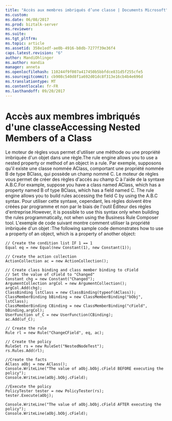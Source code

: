 ```yaml
---
title: "Accès aux membres imbriqués d’une classe | Documents Microsoft"
ms.custom: 
ms.date: 06/08/2017
ms.prod: biztalk-server
ms.reviewer: 
ms.suite: 
ms.tgt_pltfrm: 
ms.topic: article
ms.assetid: 358e1edf-ae0b-4916-b8db-7277f39e36f4
caps.latest.revision: "6"
author: MandiOhlinger
ms.author: mandia
manager: anneta
ms.openlocfilehash: 110244f9f007a417450b5bbfdce831d5f255cfe5
ms.sourcegitcommit: cb908c540d8f1a692d01dc8f313e16cb4b4e696d
ms.translationtype: MT
ms.contentlocale: fr-FR
ms.lasthandoff: 09/20/2017
---
```

# <a name="accessing-nested-members-of-a-class"></a><span data-ttu-id="4f91f-102">Accès aux membres imbriqués d'une classe</span><span class="sxs-lookup"><span data-stu-id="4f91f-102">Accessing Nested Members of a Class</span></span>
<span data-ttu-id="4f91f-103">Le moteur de règles vous permet d'utiliser une méthode ou une propriété imbriquée d'un objet dans une règle.</span><span class="sxs-lookup"><span data-stu-id="4f91f-103">The rule engine allows you to use a nested property or method of an object in a rule.</span></span> <span data-ttu-id="4f91f-104">Par exemple, supposons qu'il existe une classe nommée AClass, comportant une propriété nommée B de type BClass, qui possède un champ nommé C. Le moteur de règles vous permet de créer des règles d'accès au champ C à l'aide de la syntaxe A.B.C.</span><span class="sxs-lookup"><span data-stu-id="4f91f-104">For example, suppose you have a class named AClass, which has a property named B of type BClass, which has a field named C. The rule engine allows you to build rules accessing the field C by using the A.B.C syntax.</span></span> <span data-ttu-id="4f91f-105">Pour utiliser cette syntaxe, cependant, les règles doivent être créées par programme et non par le biais de l'outil Éditeur des règles d'entreprise.</span><span class="sxs-lookup"><span data-stu-id="4f91f-105">However, it is possible to use this syntax only when building the rules programmatically, not when using the Business Rule Composer tool.</span></span> <span data-ttu-id="4f91f-106">L'exemple de code suivant montre comment utiliser la propriété imbriquée d'un objet :</span><span class="sxs-lookup"><span data-stu-id="4f91f-106">The following sample code demonstrates how to use a property of an object, which is a property of another object:</span></span>  
  
```  
// Create the condition list IF 1 == 1  
Equal eq = new Equal(new Constant(1), new Constant(1));  
  
// Create the action collection  
ActionCollection ac = new ActionCollection();  
  
// Create class binding and class member binding to cField  
// Set the value of cField to "Changed"  
Constant chg = new Constant("Changed");  
ArgumentCollection argCol = new ArgumentCollection();  
argCol.Add(chg);  
ClassBinding lstClass = new ClassBinding(typeof(AClass));  
ClassMemberBinding bBinding = new ClassMemberBinding("bObj", lstClass);  
ClassMemberBinding CBinding = new ClassMemberBinding("cField", bBinding,argCol);  
UserFunction uf_C = new UserFunction(CBinding);  
ac.Add(uf_C);  
  
// Create the rule  
Rule rl = new Rule("ChangeCField", eq, ac);  
  
// Create the policy  
RuleSet rs = new RuleSet("NestedNodeTest");  
rs.Rules.Add(rl);  
  
//Create the facts  
AClass aObj = new AClass();  
Console.WriteLine("The value of aObj.bObj.cField BEFORE executing the policy");  
Console.WriteLine(aObj.bObj.cField);  
  
//Execute the policy  
PolicyTester tester = new PolicyTester(rs);  
tester.Execute(aObj);  
  
Console.WriteLine("The value of aObj.bObj.cField AFTER executing the policy");  
Console.WriteLine(aObj.bObj.cField);  
```